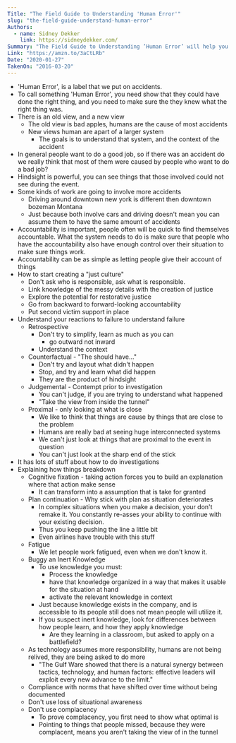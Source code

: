 ```yaml
---
Title: "The Field Guide to Understanding 'Human Error'"
slug: "the-field-guide-understand-human-error"
Authors:
  - name: Sidney Dekker
    link: https://sidneydekker.com/
Summary: "The Field Guide to Understanding ’Human Error’ will help you understand a new way of dealing with a perceived 'human error' problem in your organization. It will help you trace how your organization juggles inherent trade-offs between safety and other pressures and expectations, suggesting that you are not the custodian of an already safe system."
Link: "https://amzn.to/3aCtLRb"
Date: "2020-01-27"
TakenOn: "2016-03-20"
---
```


* 'Human Error', is a label that we put on accidents.
* To call something 'Human Error', you need show that they could have done the right thing, and you need to make sure the they knew what the right thing was.
* There is an old view, and a new view
	* The old view is bad apples, humans are the cause of most accidents
	* New views human are apart of a larger system
		* The goals is to understand that system, and the context of the accident
* In general people want to do a good job, so if there was an accident do we really think that most of them were caused by people who want to do a bad job?
* Hindsight is powerful, you can see things that those involved could not see during the event.
* Some kinds of work are going to involve more accidents
	* Driving around downtown new york is different then downtown bozeman Montana
	* Just because both involve cars and driving doesn't mean you can assume them to have the same amount of accidents
* Accountability is important, people often will be quick to find themselves accountable. What the system needs to do is make sure that people who have the accountability also have enough control over their situation to make sure things work.
* Accountability can be as simple as letting people give their account of things
* How to start creating a "just culture"
	* Don't ask who is responsible, ask what is responsible.
	* Link knowledge of the messy details with the creation of justice
	* Explore the potential for restorative justice
	* Go from backward to forward-looking accountability
	* Put second victim support in place
* Understand your reactions to failure to understand failure
	* Retrospective
		* Don't try to simplify, learn as much as you can
			* go outward not inward
		* Understand the context
	* Counterfactual - "The should have..."
		* Don't try and layout what didn't happen
		* Stop, and try and learn what did happen
		* They are the product of hindsight
	* Judgemental - Contempt prior to investigation
		* You can't judge, if you are trying to understand what happened
		* "Take the view from inside the tunnel"
	* Proximal - only looking at what is close
		* We like to think that things are cause by things that are close to the problem
		* Humans are really bad at seeing huge interconnected systems
		* We can't just look at things that are proximal to the event in question
		* You can't just look at the sharp end of the stick
* It has lots of stuff about how to do investigations
* Explaining how things breakdown
	* Cognitive fixation - taking action forces you to build an explanation where that action make sense
		* It can transform into a assumption that is take for granted
	* Plan continuation - Why stick with plan as situation deteriorates
		* In complex situations when you make a decision, your don't remake it. You constantly re-asses your ability to continue with your existing decision.
		* Thus you keep pushing the line a little bit
		* Even airlines have trouble with this stuff
	* Fatigue
		* We let people work fatigued, even when we don't know it. 
	* Buggy an Inert Knowledge
		* To use knowledge you must:
			* Process the knowledge
			* have that knowledge organized in a way that makes it usable for the situation at hand
			* activate the relevant knowledge in context
		* Just because knowledge exists in the company, and is accessible to its people still does not mean people will utilize it.
		* If you suspect inert knowledge, look for differences between how people learn, and how they apply knowledge
			* Are they learning in a classroom, but asked to apply on a battlefield?
	* As technology assumes more responsibility, humans are not being relived, they are being asked to do more
        * "The Gulf Ware showed that there is a natural synergy between tactics, technology, and human factors: effective leaders will exploit every new advance to the limit."
	* Compliance with norms that have shifted over time without being documented
	* Don't use loss of situational awareness
	* Don't use complacency
		* To prove complacency, you first need to show what optimal is
		* Pointing to things that people missed, because they were complacent, means you aren't taking the view of in the tunnel